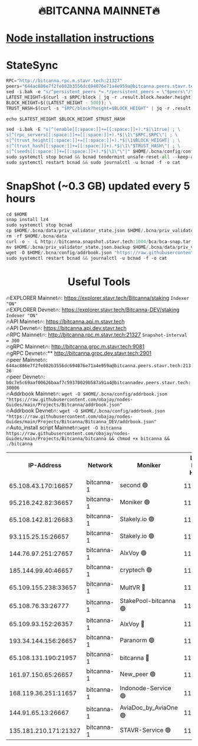 <h1 align="center"> 🔥BITCANNA MAINNET🔥</h1>


[Node installation instructions](https://github.com/obajay/nodes-Guides/tree/main/Projects/Bitcanna)
=

# StateSync
```python
RPC="http://bitcanna.rpc.m.stavr.tech:21327"
peers="644ac886e7f2fe082b3556dc694076e71a4e959a@bitcanna.peers.stavr.tech:21326"
sed -i.bak -e "s/^persistent_peers *=.*/persistent_peers = \"$peers\"/" $HOME/.bcna/config/config.toml
LATEST_HEIGHT=$(curl -s $RPC/block | jq -r .result.block.header.height); \
BLOCK_HEIGHT=$((LATEST_HEIGHT - 500)); \
TRUST_HASH=$(curl -s "$RPC/block?height=$BLOCK_HEIGHT" | jq -r .result.block_id.hash)

echo $LATEST_HEIGHT $BLOCK_HEIGHT $TRUST_HASH

sed -i.bak -E "s|^(enable[[:space:]]+=[[:space:]]+).*$|\1true| ; \
s|^(rpc_servers[[:space:]]+=[[:space:]]+).*$|\1\"$RPC,$RPC\"| ; \
s|^(trust_height[[:space:]]+=[[:space:]]+).*$|\1$BLOCK_HEIGHT| ; \
s|^(trust_hash[[:space:]]+=[[:space:]]+).*$|\1\"$TRUST_HASH\"| ; \
s|^(seeds[[:space:]]+=[[:space:]]+).*$|\1\"\"|" $HOME/.bcna/config/config.toml
sudo systemctl stop bcnad && bcnad tendermint unsafe-reset-all --keep-addr-book
sudo systemctl restart bcnad && sudo journalctl -u bcnad -f -o cat
```
# SnapShot (~0.3 GB) updated every 5 hours
```python
cd $HOME
snap install lz4
sudo systemctl stop bcnad
cp $HOME/.bcna/data/priv_validator_state.json $HOME/.bcna/priv_validator_state.json.backup
rm -rf $HOME/.bcna/data
curl -o - -L http://bitcanna.snapshot.stavr.tech:1004/bca/bca-snap.tar.lz4 | lz4 -c -d - | tar -x -C $HOME/.bcna --strip-components 2
mv $HOME/.bcna/priv_validator_state.json.backup $HOME/.bcna/data/priv_validator_state.json
wget -O $HOME/.bcna/config/addrbook.json "https://raw.githubusercontent.com/obajay/nodes-Guides/main/Projects/Bitcanna/addrbook.json"
sudo systemctl restart bcnad && journalctl -u bcnad -f -o cat
```

 <h1 align="center"> Useful Tools</h1>

🔥EXPLORER Mainnet🔥:    https://explorer.stavr.tech/Bitcanna/staking          `Indexer "ON"` \
🔥EXPLORER Devnet🔥:     https://explorer.stavr.tech/Bitcanna-DEV/staking     `Indexer "ON"` \
🔥API Mainnet🔥:         https://bitcanna.api.m.stavr.tech \
🔥API Devnet🔥:          https://bitcanna.api.dev.stavr.tech \
🔥RPC Mainnet🔥:         http://bitcanna.rpc.m.stavr.tech:21327         `Snapshot-interval = 300` \
🔥gRPC Mainnet🔥:        http://bitcanna.grpc.m.stavr.tech:9081 \
🔥gRPC Devnet🔥:**       http://bitcanna.grpc.dev.stavr.tech:2901 \
🔥peer Mainnet🔥:        `644ac886e7f2fe082b3556dc694076e71a4e959a@bitcanna.peers.stavr.tech:21326` \
🔥peer Devnet🔥:         `b0c7e5c69aaf00626baaf7c59370029b587a91a4@bitcannadev.peers.stavr.tech:30006` \
🔥Addrbook Mainnet🔥:    ```wget -O $HOME/.bcna/config/addrbook.json "https://raw.githubusercontent.com/obajay/nodes-Guides/main/Projects/Bitcanna/addrbook.json"``` \
🔥Addrbook Devnet🔥:    ```wget -O $HOME/.bcna/config/addrbook.json "https://raw.githubusercontent.com/obajay/nodes-Guides/main/Projects/Bitcanna/Bitcanna_DEV/addrbook.json"``` \
🔥Auto_install script Mainnet🔥:```wget -O bitcanna https://raw.githubusercontent.com/obajay/nodes-Guides/main/Projects/Bitcanna/bitcanna && chmod +x bitcanna && ./bitcanna```


<table><tr><th>IP-Address</th><th>Network</th><th>Moniker</th><th>Latest Block Height</th><th>Earliest Block Height</th><th>Catching Up</th><th>Voting Power</th><th>Scan Time</th></tr><tr><td>65.108.43.170:16657</td><td>bitcanna-1</td><td>second 🟢</td><td>11349892</td><td>1</td><td>False</td><td>0</td><td>2023-11-22T08:28:52.332459767UTC</td></tr><tr><td>95.216.242.82:36657</td><td>bitcanna-1</td><td>Moniker 🟢</td><td>11349879</td><td>5776907</td><td>False</td><td>0</td><td>2023-11-22T08:27:35.245298466UTC</td></tr><tr><td>65.108.142.81:26683</td><td>bitcanna-1</td><td>Stakely.io 🟢</td><td>11349883</td><td>6152001</td><td>False</td><td>0</td><td>2023-11-22T08:27:58.639109971UTC</td></tr><tr><td>93.115.25.15:26657</td><td>bitcanna-1</td><td>Stakely.io 🟢</td><td>11349882</td><td>6520001</td><td>False</td><td>0</td><td>2023-11-22T08:27:52.108624771UTC</td></tr><tr><td>144.76.97.251:27657</td><td>bitcanna-1</td><td>AlxVoy 🟢</td><td>11349887</td><td>8805201</td><td>False</td><td>0</td><td>2023-11-22T08:28:23.659949896UTC</td></tr><tr><td>185.144.99.40:46657</td><td>bitcanna-1</td><td>cryptech 🟢</td><td>11349879</td><td>9301501</td><td>False</td><td>0</td><td>2023-11-22T08:27:32.251965949UTC</td></tr><tr><td>65.109.155.238:33657</td><td>bitcanna-1</td><td>MultVR 🔴</td><td>11349884</td><td>9933415</td><td>False</td><td>348844</td><td>2023-11-22T08:28:05.556030313UTC</td></tr><tr><td>65.108.76.33:26777</td><td>bitcanna-1</td><td>StakePool-bitcanna 🟢</td><td>11349879</td><td>10823915</td><td>False</td><td>0</td><td>2023-11-22T08:27:34.645234807UTC</td></tr><tr><td>65.109.93.152:26357</td><td>bitcanna-1</td><td>AlxVoy 🔴</td><td>11349889</td><td>10824001</td><td>False</td><td>1391603</td><td>2023-11-22T08:28:31.550525645UTC</td></tr><tr><td>193.34.144.156:26657</td><td>bitcanna-1</td><td>Paranorm 🟢</td><td>11349885</td><td>10961301</td><td>False</td><td>0</td><td>2023-11-22T08:28:12.294949391UTC</td></tr><tr><td>65.108.131.190:21957</td><td>bitcanna-1</td><td>bitcanna 🔴</td><td>11349885</td><td>11249885</td><td>False</td><td>408032</td><td>2023-11-22T08:28:12.009762936UTC</td></tr><tr><td>161.97.150.65:26657</td><td>bitcanna-1</td><td>New_peer 🟢</td><td>11349883</td><td>11334001</td><td>False</td><td>0</td><td>2023-11-22T08:27:59.008624185UTC</td></tr><tr><td>168.119.36.251:11657</td><td>bitcanna-1</td><td>Indonode-Service 🟢</td><td>11349879</td><td>11344001</td><td>False</td><td>0</td><td>2023-11-22T08:27:34.893671315UTC</td></tr><tr><td>144.91.65.13:26667</td><td>bitcanna-1</td><td>AviaDoc_by_AviaOne 🟢</td><td>11349885</td><td>11344001</td><td>False</td><td>0</td><td>2023-11-22T08:28:18.972013566UTC</td></tr><tr><td>135.181.210.171:21327</td><td>bitcanna-1</td><td>STAVR-Service 🟢</td><td>11349887</td><td>11348001</td><td>False</td><td>0</td><td>2023-11-22T08:28:23.401982200UTC</td></tr></table>